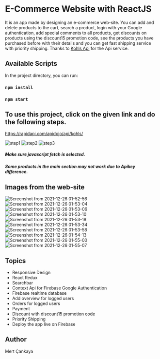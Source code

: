 # E-Commerce Website with ReactJS
It is an app made by designing an e-commerce web-site. You can add and delete products to the cart, search a product, login with your Google authentication, add special comments to all products, get discounts on products using the discount15 promotion code, see the products you have purchased before with their details and you can get fast shipping service with priority shipping. Thanks to <a href="https://rapidapi.com/apidojo/api/kohls/">Kohls Api</a> for the Api service.
## Available Scripts

In the project directory, you can run:

### `npm install`
### `npm start`


## To use this project, click on the given link and do the following steps.

https://rapidapi.com/apidojo/api/kohls/

![step1](https://user-images.githubusercontent.com/86437425/147394771-54ca027a-5c0b-4beb-bc33-e573194127d7.png)
![step2](https://user-images.githubusercontent.com/86437425/147394772-c9a51580-7854-47b8-898c-856e9a705425.png)
![step3](https://user-images.githubusercontent.com/86437425/147395216-ebc14e4b-e3d7-4dac-82a4-a73e3cbb91fd.png)
##### Make sure javascript fetch is selected.
##### Some products in the main section may not work due to Apikey difference.
## Images from the web-site

![Screenshot from 2021-12-26 01-52-56](https://user-images.githubusercontent.com/86437425/147395031-8f0e38dd-9801-47ac-8f95-0a2592b7a1b4.png)
![Screenshot from 2021-12-26 01-53-04](https://user-images.githubusercontent.com/86437425/147395034-ee70e530-b670-4b2d-9aa6-02e3887da859.png)
![Screenshot from 2021-12-26 01-53-06](https://user-images.githubusercontent.com/86437425/147395038-471cb410-7ec6-4c7b-addc-e010f9d00388.png)
![Screenshot from 2021-12-26 01-53-10](https://user-images.githubusercontent.com/86437425/147395040-d91551ea-198a-4313-818a-8bd9f4e3b0af.png)
![Screenshot from 2021-12-26 01-53-18](https://user-images.githubusercontent.com/86437425/147395041-40123c23-4036-4e03-a912-8a1edd58514c.png)
![Screenshot from 2021-12-26 01-53-34](https://user-images.githubusercontent.com/86437425/147395043-73067e00-548b-4a26-9c5f-d4a38c1a32bc.png)
![Screenshot from 2021-12-26 01-53-58](https://user-images.githubusercontent.com/86437425/147395044-903aa787-70ab-4b3f-91e3-50e9b1e5a6ac.png)
![Screenshot from 2021-12-26 01-54-13](https://user-images.githubusercontent.com/86437425/147395045-29bcc7ae-b0f4-41bb-98d2-0f5bfeac913c.png)
![Screenshot from 2021-12-26 01-55-00](https://user-images.githubusercontent.com/86437425/147395047-35fb0653-c50b-4c80-81dc-0dbdbee4a925.png)
![Screenshot from 2021-12-26 01-55-07](https://user-images.githubusercontent.com/86437425/147395048-4c5dd243-8385-454a-a976-8d6c3b0e338c.png)

## Topics
+ Responsive Design
+ React Redux
+ Searchbar
+ Context Api for Firebase Google Authentication
+ Firebase realtime database
+ Add overview for logged users
+ Orders for logged users
+ Payment
+ Discount with discount15 promotion code
+ Priority Shipping
+ Deploy the app live on Firebase

## Author
Mert Çankaya
